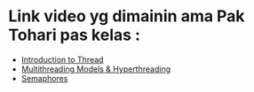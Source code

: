# Link video yg dimainin ama Pak Tohari pas kelas :
- [Introduction to Thread](https://youtu.be/LOfGJcVnvAk?si=SHnarHfYBt3Hl6eT)
- [Multithreading Models & Hyperthreading](https://youtu.be/HW2Wcx-ktsc?si=Q0o-hGQmoGvd7a0c)
- [Semaphores](https://youtu.be/XDIOC2EY5JE?si=HdthiB6woBVtxBQX)
